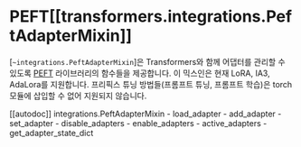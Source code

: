 <!--Copyright 2024 The HuggingFace Team. All rights reserved.
Licensed under the Apache License, Version 2.0 (the "License"); you may not use this file except in compliance with
the License. You may obtain a copy of the License at
http://www.apache.org/licenses/LICENSE-2.0
Unless required by applicable law or agreed to in writing, software distributed under the License is distributed on
an "AS IS" BASIS, WITHOUT WARRANTIES OR CONDITIONS OF ANY KIND, either express or implied. See the License for the
specific language governing permissions and limitations under the License.
⚠️ Note that this file is in Markdown but contain specific syntax for our doc-builder (similar to MDX) that may not be
rendered properly in your Markdown viewer.
-->

# PEFT[[transformers.integrations.PeftAdapterMixin]]

[`~integrations.PeftAdapterMixin`]은 Transformers와 함께 어댑터를 관리할 수 있도록 [PEFT](https://huggingface.co/docs/peft/index) 라이브러리의 함수들을 제공합니다. 이 믹스인은 현재 LoRA, IA3, AdaLora를 지원합니다. 프리픽스 튜닝 방법들(프롬프트 튜닝, 프롬프트 학습)은 torch 모듈에 삽입할 수 없어 지원되지 않습니다.

[[autodoc]] integrations.PeftAdapterMixin
    - load_adapter
    - add_adapter
    - set_adapter
    - disable_adapters
    - enable_adapters
    - active_adapters
    - get_adapter_state_dict
